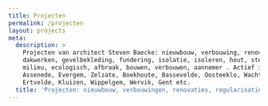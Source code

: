```yaml
---
title: Projecten
permalink: /projecten
layout: projects
meta:
  description: >
    Projecten van architect Steven Baecke: nieuwbouw, verbouwing, renovatie,
    dakwerken, gevelbekleding, fundering, isolatie, isoleren, hout, steen,
    milieu, ecologisch, afbraak, bouwen, verbouwen, aannemer . Actief in
    Assenede, Evergem, Zelzate, Boekhoute, Bassevelde, Oosteeklo, Wachtebeke,
    Ertvelde, Kluizen, Wippelgem, Wervik, Gent etc. 
  title: 'Projecten: nieuwbouw, verbouwingen, renovaties, regularisatie,... '
---
```


